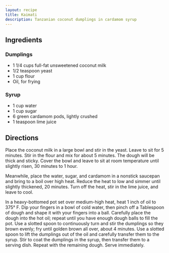 ```yaml
---
layout: recipe
title: Kaimati
description: Tanzanian coconut dumplings in cardamom syrup
---
```


## Ingredients

### Dumplings
* 1 1/4 cups full-fat unsweetened coconut milk
* 1/2 teaspoon yeast
* 1 cup flour
* Oil, for frying

### Syrup

* 1 cup water
* 1 cup sugar
* 6 green cardamom pods, lightly crushed
* 1 teaspoon lime juice

## Directions

Place the coconut milk in a large bowl and stir in the yeast. Leave to sit for 5 minutes. Stir in the flour and mix for about 5 minutes. The dough will be thick and sticky. Cover the bowl and leave to sit at room temperature until slightly risen, 30 minutes to 1 hour.

Meanwhile, place the water, sugar, and cardamom in a nonstick saucepan and bring to a boil over high heat. Reduce the heat to low and simmer until slightly thickened, 20 minutes. Turn off the heat, stir in the lime juice, and leave to cool.

In a heavy-bottomed pot set over medium-high heat, heat 1 inch of oil to 375° F. Dip your fingers in a bowl of cold water, then pinch off a Tablespoon of dough and shape it with your fingers into a ball. Carefully place the dough into the hot oil; repeat until you have enough dough balls to fill the pot. Use a slotted spoon to continuously turn and stir the dumplings so they brown evenly; fry until golden brown all over, about 4 minutes. Use a slotted spoon to lift the dumplings out of the oil and carefully transfer them to the syrup. Stir to coat the dumplings in the syrup, then transfer them to a serving dish. Repeat with the remaining dough. Serve immediately.
